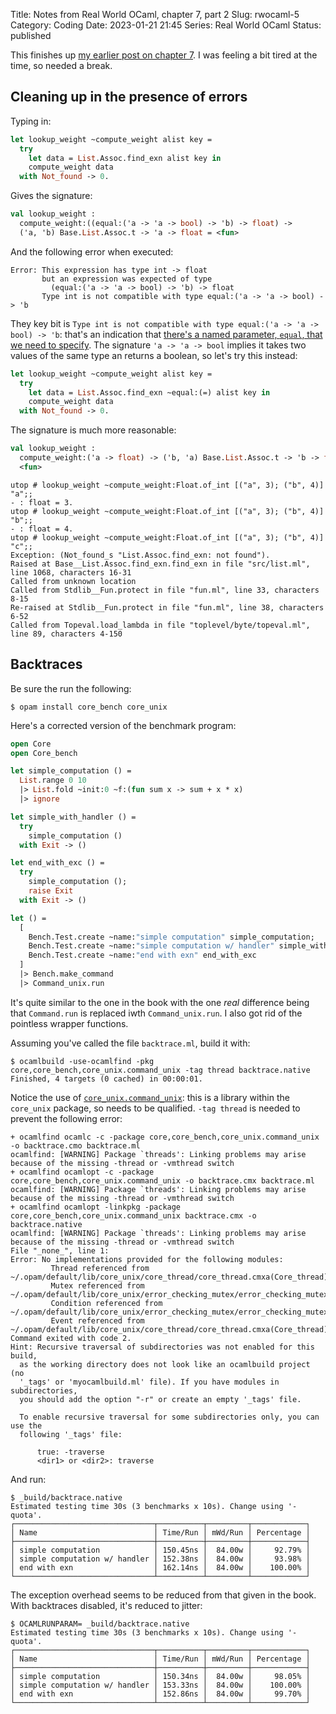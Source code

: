Title: Notes from Real World OCaml, chapter 7, part 2
Slug: rwocaml-5
Category: Coding
Date: 2023-01-21 21:45
Series: Real World OCaml
Status: published

This finishes up [my earlier post on chapter 7]({filename}rwocaml-4.md). I was feeling a bit tired at the time, so needed a break.

## Cleaning up in the presence of errors

Typing in:

```ocaml
let lookup_weight ~compute_weight alist key =
  try
    let data = List.Assoc.find_exn alist key in
    compute_weight data
  with Not_found -> 0.
```

Gives the signature:

```ocaml
val lookup_weight :
  compute_weight:((equal:('a -> 'a -> bool) -> 'b) -> float) ->
  ('a, 'b) Base.List.Assoc.t -> 'a -> float = <fun>
```

And the following error when executed:

``` { use_pygments=false }
Error: This expression has type int -> float
       but an expression was expected of type
         (equal:('a -> 'a -> bool) -> 'b) -> float
       Type int is not compatible with type equal:('a -> 'a -> bool) -> 'b
```

They key bit is `Type int is not compatible with type equal:('a -> 'a -> bool) -> 'b`: that's an indication that [there's a named parameter, `equal`, that we need to specify](https://v3.ocaml.org/p/core/v0.15.1/doc/Core/List/Assoc/index.html#val-find_exn). The signature `'a -> 'a -> bool` implies it takes two values of the same type an returns a boolean, so let's try this instead:

```ocaml
let lookup_weight ~compute_weight alist key =
  try
    let data = List.Assoc.find_exn ~equal:(=) alist key in
    compute_weight data
  with Not_found -> 0.
```

The signature is much more reasonable:

```ocaml
val lookup_weight :
  compute_weight:('a -> float) -> ('b, 'a) Base.List.Assoc.t -> 'b -> float =
  <fun>
```

``` { use_pygments=false }
utop # lookup_weight ~compute_weight:Float.of_int [("a", 3); ("b", 4)] "a";;
- : float = 3.
utop # lookup_weight ~compute_weight:Float.of_int [("a", 3); ("b", 4)] "b";;
- : float = 4.
utop # lookup_weight ~compute_weight:Float.of_int [("a", 3); ("b", 4)] "c";;
Exception: (Not_found_s "List.Assoc.find_exn: not found").
Raised at Base__List.Assoc.find_exn.find_exn in file "src/list.ml", line 1068, characters 16-31
Called from unknown location
Called from Stdlib__Fun.protect in file "fun.ml", line 33, characters 8-15
Re-raised at Stdlib__Fun.protect in file "fun.ml", line 38, characters 6-52
Called from Topeval.load_lambda in file "toplevel/byte/topeval.ml", line 89, characters 4-150
```

## Backtraces

Be sure the run the following:

```console
$ opam install core_bench core_unix
```

Here's a corrected version of the benchmark program:

```ocaml
open Core
open Core_bench

let simple_computation () =
  List.range 0 10
  |> List.fold ~init:0 ~f:(fun sum x -> sum + x * x)
  |> ignore

let simple_with_handler () =
  try
    simple_computation ()
  with Exit -> ()

let end_with_exc () =
  try
    simple_computation ();
    raise Exit
  with Exit -> ()

let () =
  [
    Bench.Test.create ~name:"simple computation" simple_computation;
    Bench.Test.create ~name:"simple computation w/ handler" simple_with_handler;
    Bench.Test.create ~name:"end with exn" end_with_exc
  ]
  |> Bench.make_command
  |> Command_unix.run
```

It's quite similar to the one in the book with the one _real_ difference being that `Command.run` is replaced iwth `Command_unix.run`. I also got rid of the pointless wrapper functions.

Assuming you've called the file `backtrace.ml`, build it with:

```console
$ ocamlbuild -use-ocamlfind -pkg core,core_bench,core_unix.command_unix -tag thread backtrace.native
Finished, 4 targets (0 cached) in 00:00:01.
```

Notice the use of [`core_unix.command_unix`](https://ocaml.org/p/core_unix/v0.14.0/doc/Command_unix/): this is a library within the `core_unix` package, so needs to be qualified. `-tag thread` is needed to prevent the following error:

``` { use_pygments=false }
+ ocamlfind ocamlc -c -package core,core_bench,core_unix.command_unix -o backtrace.cmo backtrace.ml
ocamlfind: [WARNING] Package `threads': Linking problems may arise because of the missing -thread or -vmthread switch
+ ocamlfind ocamlopt -c -package core,core_bench,core_unix.command_unix -o backtrace.cmx backtrace.ml
ocamlfind: [WARNING] Package `threads': Linking problems may arise because of the missing -thread or -vmthread switch
+ ocamlfind ocamlopt -linkpkg -package core,core_bench,core_unix.command_unix backtrace.cmx -o backtrace.native
ocamlfind: [WARNING] Package `threads': Linking problems may arise because of the missing -thread or -vmthread switch
File "_none_", line 1:
Error: No implementations provided for the following modules:
         Thread referenced from ~/.opam/default/lib/core_unix/core_thread/core_thread.cmxa(Core_thread)
         Mutex referenced from ~/.opam/default/lib/core_unix/error_checking_mutex/error_checking_mutex.cmxa(Error_checking_mutex)
         Condition referenced from ~/.opam/default/lib/core_unix/error_checking_mutex/error_checking_mutex.cmxa(Error_checking_mutex)
         Event referenced from ~/.opam/default/lib/core_unix/core_thread/core_thread.cmxa(Core_thread)
Command exited with code 2.
Hint: Recursive traversal of subdirectories was not enabled for this build,
  as the working directory does not look like an ocamlbuild project (no
  '_tags' or 'myocamlbuild.ml' file). If you have modules in subdirectories,
  you should add the option "-r" or create an empty '_tags' file.

  To enable recursive traversal for some subdirectories only, you can use the
  following '_tags' file:

      true: -traverse
      <dir1> or <dir2>: traverse
```

And run:

```console
$ _build/backtrace.native 
Estimated testing time 30s (3 benchmarks x 10s). Change using '-quota'.
┌───────────────────────────────┬──────────┬─────────┬────────────┐
│ Name                          │ Time/Run │ mWd/Run │ Percentage │
├───────────────────────────────┼──────────┼─────────┼────────────┤
│ simple computation            │ 150.45ns │  84.00w │     92.79% │
│ simple computation w/ handler │ 152.38ns │  84.00w │     93.98% │
│ end with exn                  │ 162.14ns │  84.00w │    100.00% │
└───────────────────────────────┴──────────┴─────────┴────────────┘
```

The exception overhead seems to be reduced from that given in the book. With backtraces disabled, it's reduced to jitter:

```console
$ OCAMLRUNPARAM= _build/backtrace.native
Estimated testing time 30s (3 benchmarks x 10s). Change using '-quota'.
┌───────────────────────────────┬──────────┬─────────┬────────────┐
│ Name                          │ Time/Run │ mWd/Run │ Percentage │
├───────────────────────────────┼──────────┼─────────┼────────────┤
│ simple computation            │ 150.34ns │  84.00w │     98.05% │
│ simple computation w/ handler │ 153.33ns │  84.00w │    100.00% │
│ end with exn                  │ 152.86ns │  84.00w │     99.70% │
└───────────────────────────────┴──────────┴─────────┴────────────┘
```
